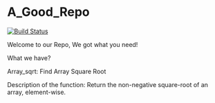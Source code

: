 # A_Good_Repo

[![Build Status](https://app.travis-ci.com/Nirav1929/A_Good_Repo.svg?branch=main)](https://app.travis-ci.com/Nirav1929/A_Good_Repo)

Welcome to our Repo, We got what you need!

What we have?

Array_sqrt: Find Array Square Root

Description of the function: Return the non-negative square-root of an array, element-wise.
